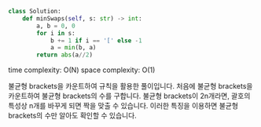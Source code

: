 ```python
class Solution:
    def minSwaps(self, s: str) -> int:
        a, b = 0, 0
        for i in s:
            b += 1 if i == '[' else -1
            a = min(b, a)
        return abs(a//2) 
```

time complexity: O(N)
space complexity: O(1)

불균형 brackets을 카운트하여 규칙을 활용한 풀이입니다.
처음에 불균형 brackets을 카운트하여 불균형 brackets의 수를 구합니다.
불균형 brackets이 2n개라면, 괄호의 특성상 n개를 바꾸게 되면 짝을 맞출 수 있습니다.
이러한 특징을 이용하면 불균형 brackets의 수만 알아도 확인할 수 있습니다.
